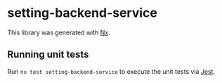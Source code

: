 # setting-backend-service

This library was generated with [Nx](https://nx.dev).

## Running unit tests

Run `nx test setting-backend-service` to execute the unit tests via [Jest](https://jestjs.io).
